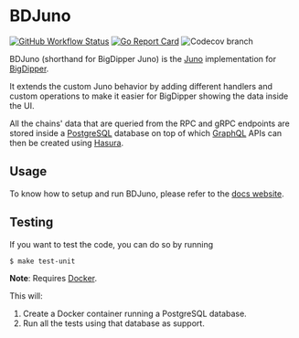 # BDJuno
[![GitHub Workflow Status](https://img.shields.io/github/workflow/status/gotabit/bdjuno/Tests)](https://github.com/gotabit/bdjuno/actions?query=workflow%3ATests)
[![Go Report Card](https://goreportcard.com/badge/github.com/gotabit/bdjuno)](https://goreportcard.com/report/github.com/gotabit/bdjuno)
![Codecov branch](https://img.shields.io/codecov/c/github/gotabit/bdjuno/cosmos/v0.40.x)

BDJuno (shorthand for BigDipper Juno) is the [Juno](https://github.com/forbole/juno) implementation
for [BigDipper](https://github.com/forbole/big-dipper).

It extends the custom Juno behavior by adding different handlers and custom operations to make it easier for BigDipper
showing the data inside the UI.

All the chains' data that are queried from the RPC and gRPC endpoints are stored inside
a [PostgreSQL](https://www.postgresql.org/) database on top of which [GraphQL](https://graphql.org/) APIs can then be
created using [Hasura](https://hasura.io/).

## Usage
To know how to setup and run BDJuno, please refer to
the [docs website](https://docs.bigdipper.live/cosmos-based/parser/overview/).

## Testing
If you want to test the code, you can do so by running

```shell
$ make test-unit
```

**Note**: Requires [Docker](https://docker.com).

This will:
1. Create a Docker container running a PostgreSQL database.
2. Run all the tests using that database as support.


